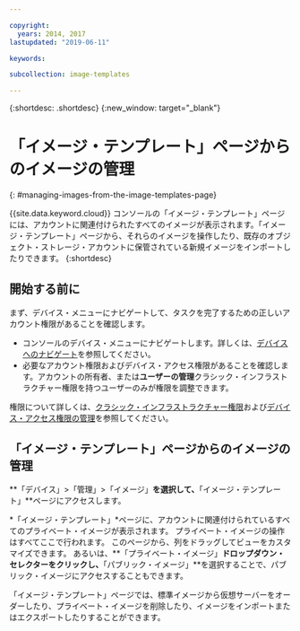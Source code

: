 ```yaml
---

copyright:
  years: 2014, 2017
lastupdated: "2019-06-11"

keywords:

subcollection: image-templates

---
```


{:shortdesc: .shortdesc}
{:new_window: target="_blank"}

# 「イメージ・テンプレート」ページからのイメージの管理
{: #managing-images-from-the-image-templates-page}

{{site.data.keyword.cloud}} コンソールの「イメージ・テンプレート」ページには、アカウントに関連付けられたすべてのイメージが表示されます。「イメージ・テンプレート」ページから、それらのイメージを操作したり、既存のオブジェクト・ストレージ・アカウントに保管されている新規イメージをインポートしたりできます。
{:shortdesc}

## 開始する前に
まず、デバイス・メニューにナビゲートして、タスクを完了するための正しいアカウント権限があることを確認します。

* コンソールのデバイス・メニューにナビゲートします。詳しくは、[デバイスへのナビゲート](/docs/infrastructure/image-templates?topic=virtual-servers-navigating-devices)を参照してください。
* 必要なアカウント権限およびデバイス・アクセス権限があることを確認します。アカウントの所有者、または**ユーザーの管理**クラシック・インフラストラクチャー権限を持つユーザーのみが権限を調整できます。

権限について詳しくは、[クラシック・インフラストラクチャー権限](/docs/iam?topic=iam-infrapermission#infrapermission)および[デバイス・アクセス権限の管理](/docs/vsi?topic=virtual-servers-managing-device-access)を参照してください。

## 「イメージ・テンプレート」ページからのイメージの管理

**「デバイス」>「管理」>「イメージ」**を選択して、**「イメージ・テンプレート」**ページにアクセスします。

*「イメージ・テンプレート」*ページに、アカウントに関連付けられているすべてのプライベート・イメージが表示されます。 プライベート・イメージの操作はすべてここで行われます。 このページから、列をドラッグしてビューをカスタマイズできます。 あるいは、**「プライベート・イメージ」**ドロップダウン・セレクターをクリックし、**「パブリック・イメージ」**を選択することで、パブリック・イメージにアクセスすることもできます。

「イメージ・テンプレート」ページでは、標準イメージから仮想サーバーをオーダーしたり、プライベート・イメージを削除したり、イメージをインポートまたはエクスポートしたりすることができます。
